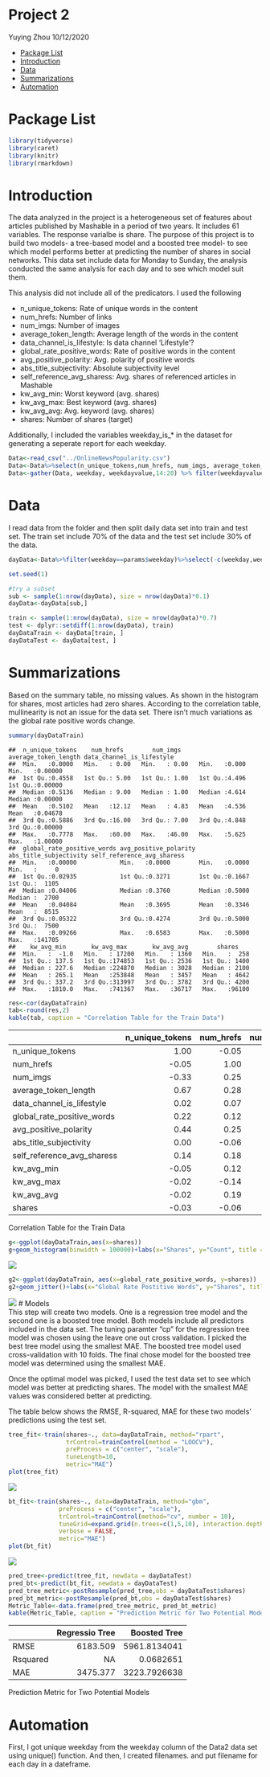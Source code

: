 Project 2
================
Yuying Zhou
10/12/2020

  - [Package List](#package-list)
  - [Introduction](#introduction)
  - [Data](#data)
  - [Summarizations](#summarizations)
  - [Automation](#automation)

# Package List

``` r
library(tidyverse)
library(caret)
library(knitr)
library(rmarkdown)
```

# Introduction

The data analyzed in the project is a heterogeneous set of features
about articles published by Mashable in a period of two years. It
includes 61 variables. The response varialbe is share. The purpose of
this project is to build two models- a tree-based model and a boosted
tree model- to see which model performs better at predicting the number
of shares in social networks. This data set include data for Monday to
Sunday, the analysis conducted the same analysis for each day and to see
which model suit them.

This analysis did not include all of the predicators. I used the
following

  - n\_unique\_tokens: Rate of unique words in the content  
  - num\_hrefs: Number of links  
  - num\_imgs: Number of images  
  - average\_token\_length: Average length of the words in the content  
  - data\_channel\_is\_lifestyle: Is data channel ‘Lifestyle’?  
  - global\_rate\_positive\_words: Rate of positive words in the
    content  
  - avg\_positive\_polarity: Avg. polarity of positive words  
  - abs\_title\_subjectivity: Absolute subjectivity level  
  - self\_reference\_avg\_sharess: Avg. shares of referenced articles in
    Mashable  
  - kw\_avg\_min: Worst keyword (avg. shares)  
  - kw\_avg\_max: Best keyword (avg. shares)  
  - kw\_avg\_avg: Avg. keyword (avg. shares)
  - shares: Number of shares (target)

Additionally, I included the variables weekday\_is\_\* in the dataset
for generating a seperate report for each weekday.

``` r
Data<-read_csv("../OnlineNewsPopularity.csv")
Data<-Data%>%select(n_unique_tokens,num_hrefs, num_imgs, average_token_length, data_channel_is_lifestyle, global_rate_positive_words,avg_positive_polarity, abs_title_subjectivity,self_reference_avg_sharess, kw_avg_min, kw_avg_max, kw_avg_avg, shares, starts_with("weekday") )
Data<-gather(Data, weekday, weekdayvalue,14:20) %>% filter(weekdayvalue==1)
```

# Data

I read data from the folder and then split daily data set into train and
test set. The train set include 70% of the data and the test set include
30% of the data.

``` r
dayData<-Data%>%filter(weekday==params$weekday)%>%select(-c(weekday,weekdayvalue))

set.seed(1)

#try a subset
sub <- sample(1:nrow(dayData), size = nrow(dayData)*0.1)
dayData<-dayData[sub,]

train <- sample(1:nrow(dayData), size = nrow(dayData)*0.7)
test <- dplyr::setdiff(1:nrow(dayData), train)
dayDataTrain <- dayData[train, ]
dayDataTest <- dayData[test, ]
```

# Summarizations

Based on the summary table, no missing values. As shown in the histogram
for shares, most articles had zero shares. According to the correlation
table, mullinearity is not an issue for the data set. There isn’t much
variations as the global rate positive words change.

``` r
summary(dayDataTrain)  
```

    ##  n_unique_tokens    num_hrefs        num_imgs     average_token_length data_channel_is_lifestyle
    ##  Min.   :0.0000   Min.   : 0.00   Min.   : 0.00   Min.   :0.000        Min.   :0.00000          
    ##  1st Qu.:0.4558   1st Qu.: 5.00   1st Qu.: 1.00   1st Qu.:4.496        1st Qu.:0.00000          
    ##  Median :0.5136   Median : 9.00   Median : 1.00   Median :4.614        Median :0.00000          
    ##  Mean   :0.5102   Mean   :12.12   Mean   : 4.83   Mean   :4.536        Mean   :0.04678          
    ##  3rd Qu.:0.5886   3rd Qu.:16.00   3rd Qu.: 7.00   3rd Qu.:4.848        3rd Qu.:0.00000          
    ##  Max.   :0.7778   Max.   :60.00   Max.   :46.00   Max.   :5.625        Max.   :1.00000          
    ##  global_rate_positive_words avg_positive_polarity abs_title_subjectivity self_reference_avg_sharess
    ##  Min.   :0.00000            Min.   :0.0000        Min.   :0.0000         Min.   :     0            
    ##  1st Qu.:0.02935            1st Qu.:0.3271        1st Qu.:0.1667         1st Qu.:  1105            
    ##  Median :0.04006            Median :0.3760        Median :0.5000         Median :  2700            
    ##  Mean   :0.04084            Mean   :0.3695        Mean   :0.3346         Mean   :  8515            
    ##  3rd Qu.:0.05322            3rd Qu.:0.4274        3rd Qu.:0.5000         3rd Qu.:  7500            
    ##  Max.   :0.09266            Max.   :0.6583        Max.   :0.5000         Max.   :141705            
    ##    kw_avg_min       kw_avg_max       kw_avg_avg        shares     
    ##  Min.   :  -1.0   Min.   : 17200   Min.   : 1360   Min.   :  258  
    ##  1st Qu.: 137.5   1st Qu.:174853   1st Qu.: 2536   1st Qu.: 1400  
    ##  Median : 227.6   Median :224870   Median : 3028   Median : 2100  
    ##  Mean   : 265.1   Mean   :253848   Mean   : 3457   Mean   : 4642  
    ##  3rd Qu.: 337.2   3rd Qu.:313997   3rd Qu.: 3782   3rd Qu.: 4200  
    ##  Max.   :1810.0   Max.   :741367   Max.   :36717   Max.   :96100

``` r
res<-cor(dayDataTrain)
tab<-round(res,2)
kable(tab, caption = "Correlation Table for the Train Data")
```

|                               | n\_unique\_tokens | num\_hrefs | num\_imgs | average\_token\_length | data\_channel\_is\_lifestyle | global\_rate\_positive\_words | avg\_positive\_polarity | abs\_title\_subjectivity | self\_reference\_avg\_sharess | kw\_avg\_min | kw\_avg\_max | kw\_avg\_avg | shares |
| :---------------------------- | ----------------: | ---------: | --------: | ---------------------: | ---------------------------: | ----------------------------: | ----------------------: | -----------------------: | ----------------------------: | -----------: | -----------: | -----------: | -----: |
| n\_unique\_tokens             |              1.00 |     \-0.05 |    \-0.33 |                   0.67 |                         0.02 |                          0.22 |                    0.44 |                     0.00 |                          0.14 |       \-0.05 |       \-0.02 |       \-0.02 | \-0.03 |
| num\_hrefs                    |            \-0.05 |       1.00 |      0.25 |                   0.28 |                         0.07 |                          0.12 |                    0.25 |                   \-0.06 |                          0.18 |         0.12 |       \-0.14 |         0.19 | \-0.06 |
| num\_imgs                     |            \-0.33 |       0.25 |      1.00 |                 \-0.07 |                         0.07 |                        \-0.04 |                    0.02 |                   \-0.17 |                        \-0.03 |       \-0.04 |         0.01 |         0.14 |   0.03 |
| average\_token\_length        |              0.67 |       0.28 |    \-0.07 |                   1.00 |                         0.00 |                          0.28 |                    0.54 |                     0.02 |                          0.09 |         0.01 |       \-0.17 |       \-0.05 | \-0.13 |
| data\_channel\_is\_lifestyle  |              0.02 |       0.07 |      0.07 |                   0.00 |                         1.00 |                          0.07 |                    0.07 |                   \-0.01 |                        \-0.03 |       \-0.05 |       \-0.05 |         0.04 |   0.11 |
| global\_rate\_positive\_words |              0.22 |       0.12 |    \-0.04 |                   0.28 |                         0.07 |                          1.00 |                    0.42 |                   \-0.16 |                        \-0.04 |         0.14 |       \-0.11 |       \-0.01 |   0.03 |
| avg\_positive\_polarity       |              0.44 |       0.25 |      0.02 |                   0.54 |                         0.07 |                          0.42 |                    1.00 |                     0.01 |                          0.03 |         0.10 |       \-0.04 |         0.05 | \-0.06 |
| abs\_title\_subjectivity      |              0.00 |     \-0.06 |    \-0.17 |                   0.02 |                       \-0.01 |                        \-0.16 |                    0.01 |                     1.00 |                          0.03 |         0.04 |       \-0.05 |       \-0.14 |   0.03 |
| self\_reference\_avg\_sharess |              0.14 |       0.18 |    \-0.03 |                   0.09 |                       \-0.03 |                        \-0.04 |                    0.03 |                     0.03 |                          1.00 |         0.31 |         0.13 |         0.59 |   0.09 |
| kw\_avg\_min                  |            \-0.05 |       0.12 |    \-0.04 |                   0.01 |                       \-0.05 |                          0.14 |                    0.10 |                     0.04 |                          0.31 |         1.00 |       \-0.31 |         0.55 |   0.02 |
| kw\_avg\_max                  |            \-0.02 |     \-0.14 |      0.01 |                 \-0.17 |                       \-0.05 |                        \-0.11 |                  \-0.04 |                   \-0.05 |                          0.13 |       \-0.31 |         1.00 |         0.14 | \-0.03 |
| kw\_avg\_avg                  |            \-0.02 |       0.19 |      0.14 |                 \-0.05 |                         0.04 |                        \-0.01 |                    0.05 |                   \-0.14 |                          0.59 |         0.55 |         0.14 |         1.00 |   0.08 |
| shares                        |            \-0.03 |     \-0.06 |      0.03 |                 \-0.13 |                         0.11 |                          0.03 |                  \-0.06 |                     0.03 |                          0.09 |         0.02 |       \-0.03 |         0.08 |   1.00 |

Correlation Table for the Train Data

``` r
g<-ggplot(dayDataTrain,aes(x=shares))
g+geom_histogram(binwidth = 100000)+labs(x="Shares", y="Count", title = "Shares Histogram")
```

![](weekday_is_saturday_files/figure-gfm/summarization-1.png)<!-- -->

``` r
g2<-ggplot(dayDataTrain, aes(x=global_rate_positive_words, y=shares))
g2+geom_jitter()+labs(x="Global Rate Postitive Words", y="Shares", title="Global Rate Postitive Words vs Shares")
```

![](weekday_is_saturday_files/figure-gfm/summarization-2.png)<!-- --> \#
Models  
This step will create two models. One is a regression tree model and the
second one is a boosted tree model. Both models include all predictors
included in the data set. The tuning paramter “cp” for the regression
tree model was chosen using the leave one out cross validation. I picked
the best tree model using the smallest MAE. The boosted tree model used
cross-validation with 10 folds. The final chose model for the boosted
tree model was determined using the smallest MAE.

Once the optimal model was picked, I used the test data set to see which
model was better at predicting shares. The model with the smallest MAE
values was considered better at predicting.

The table below shows the RMSE, R-squared, MAE for these two models’
predictions using the test set.

``` r
tree_fit<-train(shares~., data=dayDataTrain, method="rpart",
                trControl=trainControl(method = "LOOCV"),
                preProcess = c("center", "scale"),
                tuneLength=10,
                metric="MAE")
plot(tree_fit)
```

![](weekday_is_saturday_files/figure-gfm/models-1.png)<!-- -->

``` r
bt_fit<-train(shares~., data=dayDataTrain, method="gbm",
              preProcess = c("center", "scale"),
              trControl=trainControl(method="cv", number = 10),
              tuneGrid=expand.grid(n.trees=c(1,5,10), interaction.depth=1:3, shrinkage=c(0.1,0.5,0.9), n.minobsinnode=10),
              verbose = FALSE,
              metric="MAE")
plot(bt_fit)
```

![](weekday_is_saturday_files/figure-gfm/models-2.png)<!-- -->

``` r
pred_tree<-predict(tree_fit, newdata = dayDataTest)   
pred_bt<-predict(bt_fit, newdata = dayDataTest)
pred_tree_metric<-postResample(pred_tree,obs = dayDataTest$shares)
pred_bt_metric<-postResample(pred_bt,obs = dayDataTest$shares)
Metric_Table<-data.frame(pred_tree_metric, pred_bt_metric)
kable(Metric_Table, caption = "Prediction Metric for Two Potential Models", col.names = c("Regressio Tree"," Boosted Tree"))
```

|          | Regressio Tree | Boosted Tree |
| :------- | -------------: | -----------: |
| RMSE     |       6183.509 | 5961.8134041 |
| Rsquared |             NA |    0.0682651 |
| MAE      |       3475.377 | 3223.7926638 |

Prediction Metric for Two Potential Models

# Automation

First, I got unique weekday from the weekday column of the Data2 data
set using unique() function. And then, I created filenames. and put
filename for each day in a dateframe.
